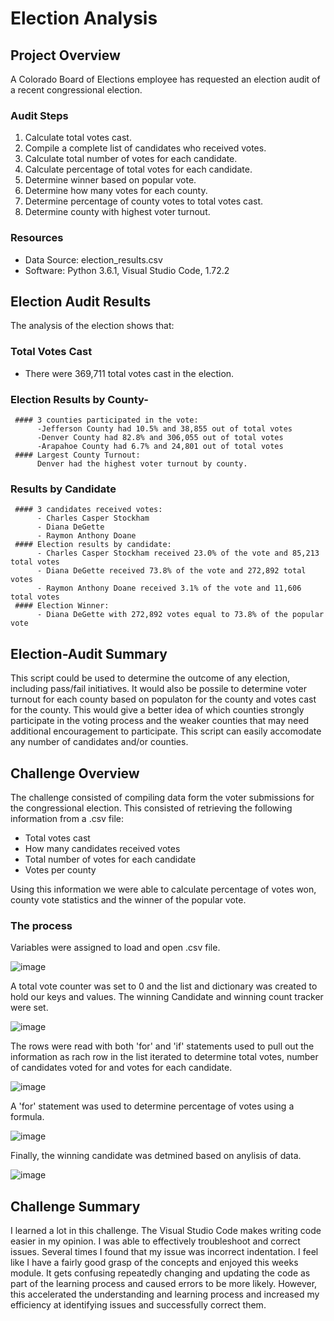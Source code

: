 # Election Analysis

## Project Overview
A Colorado Board of Elections employee has requested an election audit of a recent congressional election. 

### Audit Steps
1. Calculate total votes cast. 
2. Compile a complete list of candidates who received votes. 
3. Calculate total number of votes for each candidate. 
4. Calculate percentage of total votes for each candidate. 
5. Determine winner based on popular vote. 
6. Determine how many votes for each county. 
7. Determine percentage of county votes to total votes cast. 
8. Determine county with highest voter turnout.

### Resources
 - Data Source: election_results.csv
 - Software: Python 3.6.1, Visual Studio Code, 1.72.2

## Election Audit Results
The analysis of the election shows that: 

### Total Votes Cast
 - There were 369,711 total votes cast in the election. 
 
 ### Election Results by County- 
     #### 3 counties participated in the vote:
          -Jefferson County had 10.5% and 38,855 out of total votes
          -Denver County had 82.8% and 306,055 out of total votes
          -Arapahoe County had 6.7% and 24,801 out of total votes
     #### Largest County Turnout: 
          Denver had the highest voter turnout by county. 
     
### Results by Candidate     
     #### 3 candidates received votes: 
          - Charles Casper Stockham
          - Diana DeGette
          - Raymon Anthony Doane
     #### Election results by candidate: 
          - Charles Casper Stockham received 23.0% of the vote and 85,213 total votes
          - Diana DeGette received 73.8% of the vote and 272,892 total votes
          - Raymon Anthony Doane received 3.1% of the vote and 11,606 total votes
     #### Election Winner: 
          - Diana DeGette with 272,892 votes equal to 73.8% of the popular vote

## Election-Audit Summary
This script could be used to determine the outcome of any election, including pass/fail initiatives. It would also be possile to determine voter turnout for each county based on populaton for the county and votes cast for the county. This would give a better idea of which counties strongly participate in the voting process and the weaker counties that may need additional encouragement to participate. This script can easily accomodate any number of candidates and/or counties. 

## Challenge Overview
The challenge consisted of compiling data form the voter submissions for the congressional election. This consisted of retrieving the following information from a .csv file:
  - Total votes cast
  - How many candidates received votes
  - Total number of votes for each candidate
  - Votes per county
  
Using this information we were able to calculate percentage of votes won, county vote statistics and the winner of the popular vote. 

### The process
Variables were assigned to load and open .csv file. 

![image](https://user-images.githubusercontent.com/114044192/196839495-98d5c3bc-eff8-40dc-b308-c541c87a6f91.png)

A total vote counter was set to 0 and the list and dictionary was created to hold our keys and values. The winning Candidate and winning count tracker were set.

![image](https://user-images.githubusercontent.com/114044192/196839933-186bbda2-0ec6-4859-9f09-0d3c4bb58571.png)

The rows were read with both 'for' and 'if' statements used to pull out the information as rach row in the list iterated to determine total votes, number of candidates voted for and votes for each candidate.

![image](https://user-images.githubusercontent.com/114044192/196840326-807bab93-4915-47b8-a61c-99c27ea5b549.png)

A 'for' statement was used to determine percentage of votes using a formula. 

![image](https://user-images.githubusercontent.com/114044192/196840648-cd09e334-29c0-4ab5-a6aa-34119facc667.png)

Finally, the winning candidate was detmined based on anylisis of data. 

![image](https://user-images.githubusercontent.com/114044192/196840944-832fdeb9-fd59-472e-aa58-648adf02b156.png)

## Challenge Summary
I learned a lot in this challenge. The Visual Studio Code makes writing code easier in my opinion. I was able to effectively troubleshoot and correct issues. Several times I found that my issue was incorrect indentation. I feel like I have a fairly good grasp of the concepts and enjoyed this weeks module. It gets confusing repeatedly changing and updating the code as part of the learning process and caused errors to be more likely. However, this accelerated the understanding and learning process and increased my efficiency at identifying issues and successfully correct them. 







  
      
